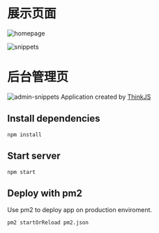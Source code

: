 # 展示页面
![homepage](https://github.com/baisheng/picker/blob/master/screenshot/home.jpg?raw=true)

![snippets](https://github.com/baisheng/picker/blob/master/screenshot/snippets.jpg?raw=true)

# 后台管理页
![admin-snippets](https://github.com/baisheng/picker/blob/master/screenshot/admin-snippets.jpg?raw=true)
Application created by [ThinkJS](http://www.thinkjs.org)

## Install dependencies

```
npm install
```

## Start server

```
npm start
```

## Deploy with pm2

Use pm2 to deploy app on production enviroment.

```
pm2 startOrReload pm2.json
```
